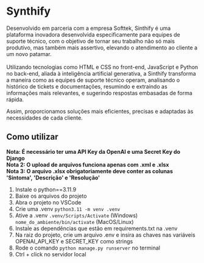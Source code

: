 <h1>Synthify</h1>

Desenvolvido em parceria com a empresa Softtek,  Sinthify é uma plataforma inovadora desenvolvida especificamente para  equipes de suporte técnico,
com o objetivo de tornar seu trabalho não só mais produtivo, mas também mais assertivo, elevando o atendimento ao  cliente a um novo patamar.
 <br><br>Utilizando tecnologias como HTML e CSS no front-end, JavaScript e Python no back-end, aliada à inteligência artificial generativa, 
a Sinthify transforma a maneira como as equipes de suporte técnico operam, analisando o histórico de tickets e documentações, 
resumindo e extraindo as informações mais relevantes, e sugerindo  respostas embasadas de forma rápida.

Assim, proporcionamos soluções  mais eficientes, precisas e adaptadas às necessidades de cada cliente.

<h2>Como utilizar</h2>

<b>Nota: É necessário ter uma API Key da OpenAI e uma Secret Key do Django</b>
<br><b>Nota 2: O upload de arquivos funciona apenas com .xml e .xlsx</b>
<br><b>Nota 3: O arquivo .xlsx obrigatoriamente deve conter as colunas 'Sintoma', 'Descrição' e 'Resolução'</b>

1. Instale o python==3.11.9
2. Baixe os arquivos do projeto
3. Abra o projeto no VSCode
4. Crie uma .venv `python3.11 -m venv .venv`
5. Ative a .venv `.venv/Scripts/Activate` (Windows) `nome_do_ambiente/bin/activate` (MacOS/Linux)
6. Instale as dependências que estão em requirements.txt na .venv
7. Na raiz do projeto, crie um arquivo .env e insira as chaves nas variáveis OPENAI_API_KEY e SECRET_KEY como strings
8. Rode o comando `python manage.py runserver` no terminal
9. Ctrl + click no servidor local
 
 
